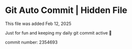 # Git Auto Commit | Hidden File

This file was added Feb 12, 2025

Just for fun and keeping my daily git commit active 🤪

commit number: 2354693
